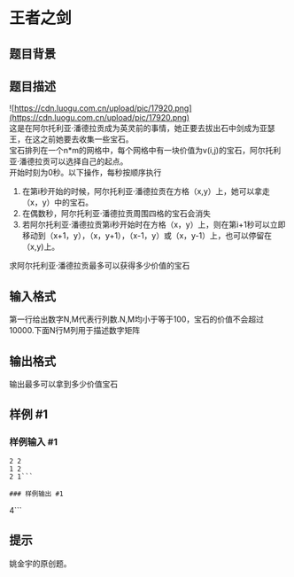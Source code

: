 # 王者之剑

## 题目背景



## 题目描述

![https://cdn.luogu.com.cn/upload/pic/17920.png](https://cdn.luogu.com.cn/upload/pic/17920.png)  
这是在阿尔托利亚·潘德拉贡成为英灵前的事情，她正要去拔出石中剑成为亚瑟王，在这之前她要去收集一些宝石。  
宝石排列在一个n*m的网格中，每个网格中有一块价值为v(i,j)的宝石，阿尔托利亚·潘德拉贡可以选择自己的起点。  
开始时刻为0秒。以下操作，每秒按顺序执行  

1. 在第i秒开始的时候，阿尔托利亚·潘德拉贡在方格（x,y）上，她可以拿走（x，y）中的宝石。  
2. 在偶数秒，阿尔托利亚·潘德拉贡周围四格的宝石会消失  
3. 若阿尔托利亚·潘德拉贡第i秒开始时在方格（x，y）上，则在第i+1秒可以立即移动到（x+1，y），（x，y+1），（x-1，y）或（x，y-1）上，也可以停留在（x,y)上。 


求阿尔托利亚·潘德拉贡最多可以获得多少价值的宝石

## 输入格式

第一行给出数字N,M代表行列数.N,M均小于等于100，宝石的价值不会超过10000.下面N行M列用于描述数字矩阵

## 输出格式

输出最多可以拿到多少价值宝石

## 样例 #1

### 样例输入 #1
```
2 2
1 2
2 1```

### 样例输出 #1

```
4```

## 提示

姚金宇的原创题。
